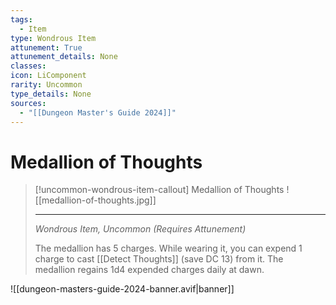 ```yaml
---
tags:
  - Item
type: Wondrous Item
attunement: True
attunement_details: None
classes:
icon: LiComponent
rarity: Uncommon
type_details: None
sources: 
  - "[[Dungeon Master's Guide 2024]]"
---
```

# Medallion of Thoughts
>[!uncommon-wondrous-item-callout] Medallion of Thoughts
>![[medallion-of-thoughts.jpg]]
>
>- - -
>_Wondrous Item, Uncommon (Requires Attunement)_
>
>The medallion has 5 charges. While wearing it, you can expend 1 charge to cast [[Detect Thoughts]] (save DC 13) from it. The medallion regains 1d4 expended charges daily at dawn.

![[dungeon-masters-guide-2024-banner.avif|banner]]